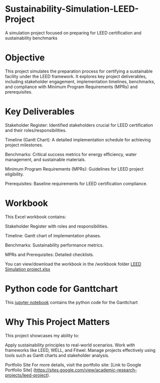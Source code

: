 # Sustainability-Simulation-LEED-Project
A simulation project focused on preparing for LEED certification and sustainability benchmarks

# Objective
This project simulates the preparation process for certifying a sustainable facility under the LEED framework. It explores key project deliverables, including stakeholder engagement, implementation timelines, benchmarks, and compliance with Minimum Program Requirements (MPRs) and prerequisites.

# Key Deliverables
Stakeholder Register: Identified stakeholders crucial for LEED certification and their roles/responsibilities.

Timeline (Gantt Chart): A detailed implementation schedule for achieving project milestones.

Benchmarks: Critical success metrics for energy efficiency, water management, and sustainable materials.

Minimum Program Requirements (MPRs): Guidelines for LEED project eligibility.

Prerequisites: Baseline requirements for LEED certification compliance.

# Workbook
This Excel workbook contains:

Stakeholder Register with roles and responsibilities.

Timeline: Gantt chart of implementation phases.

Benchmarks: Sustainability performance metrics.

MPRs and Prerequisites: Detailed checklists.

You can view/download the workbook in the /workbook folder [LEED Simulation project.xlsx](https://github.com/TeiAd/Sustainability-Simulation-LEED-Project/blob/main/LEED%20Simulation%20project.xlsx)

# Python code for Ganttchart
This [jupyter notebook](https://github.com/TeiAd/Sustainability-Simulation-LEED-Project/blob/main/LEED%20Gantt.ipynb)  contains the python code for the Ganttchart 

# Why This Project Matters
This project showcases my ability to:

Apply sustainability principles to real-world scenarios.
Work with frameworks like LEED, WELL, and Fitwel.
Manage projects effectively using tools such as Gantt charts and stakeholder analysis.

Portfolio Site
For more details, visit the portfolio site: [Link to Google Portfolio Site] (https://sites.google.com/view/academic-research-projects/leed-project).


